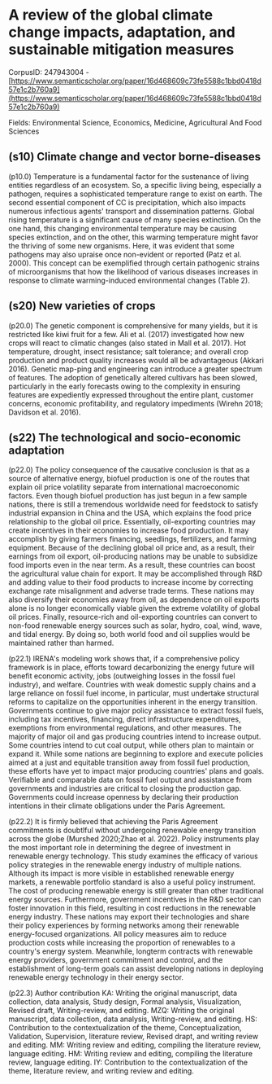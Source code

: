 # A review of the global climate change impacts, adaptation, and sustainable mitigation measures

CorpusID: 247943004 - [https://www.semanticscholar.org/paper/16d468609c73fe5588c1bbd0418d57e1c2b760a9](https://www.semanticscholar.org/paper/16d468609c73fe5588c1bbd0418d57e1c2b760a9)

Fields: Environmental Science, Economics, Medicine, Agricultural And Food Sciences

## (s10) Climate change and vector borne-diseases
(p10.0) Temperature is a fundamental factor for the sustenance of living entities regardless of an ecosystem. So, a specific living being, especially a pathogen, requires a sophisticated temperature range to exist on earth. The second essential component of CC is precipitation, which also impacts numerous infectious agents' transport and dissemination patterns. Global rising temperature is a significant cause of many species extinction. On the one hand, this changing environmental temperature may be causing species extinction, and on the other, this warming temperature might favor the thriving of some new organisms. Here, it was evident that some pathogens may also upraise once non-evident or reported (Patz et al. 2000). This concept can be exemplified through certain pathogenic strains of microorganisms that how the likelihood of various diseases increases in response to climate warming-induced environmental changes (Table 2).
## (s20) New varieties of crops
(p20.0) The genetic component is comprehensive for many yields, but it is restricted like kiwi fruit for a few. Ali et al. (2017) investigated how new crops will react to climatic changes (also stated in Mall et al. 2017). Hot temperature, drought, insect resistance; salt tolerance; and overall crop production and product quality increases would all be advantageous (Akkari 2016). Genetic map-ping and engineering can introduce a greater spectrum of features. The adoption of genetically altered cultivars has been slowed, particularly in the early forecasts owing to the complexity in ensuring features are expediently expressed throughout the entire plant, customer concerns, economic profitability, and regulatory impediments (Wirehn 2018; Davidson et al. 2016).
## (s22) The technological and socio-economic adaptation
(p22.0) The policy consequence of the causative conclusion is that as a source of alternative energy, biofuel production is one of the routes that explain oil price volatility separate from international macroeconomic factors. Even though biofuel production has just begun in a few sample nations, there is still a tremendous worldwide need for feedstock to satisfy industrial expansion in China and the USA, which explains the food price relationship to the global oil price. Essentially, oil-exporting countries may create incentives in their economies to increase food production. It may accomplish by giving farmers financing, seedlings, fertilizers, and farming equipment. Because of the declining global oil price and, as a result, their earnings from oil export, oil-producing nations may be unable to subsidize food imports even in the near term. As a result, these countries can boost the agricultural value chain for export. It may be accomplished through R&D and adding value to their food products to increase income by correcting exchange rate misalignment and adverse trade terms. These nations may also diversify their economies away from oil, as dependence on oil exports alone is no longer economically viable given the extreme volatility of global oil prices. Finally, resource-rich and oil-exporting countries can convert to non-food renewable energy sources such as solar, hydro, coal, wind, wave, and tidal energy. By doing so, both world food and oil supplies would be maintained rather than harmed.

(p22.1) IRENA's modeling work shows that, if a comprehensive policy framework is in place, efforts toward decarbonizing the energy future will benefit economic activity, jobs (outweighing losses in the fossil fuel industry), and welfare. Countries with weak domestic supply chains and a large reliance on fossil fuel income, in particular, must undertake structural reforms to capitalize on the opportunities inherent in the energy transition. Governments continue to give major policy assistance to extract fossil fuels, including tax incentives, financing, direct infrastructure expenditures, exemptions from environmental regulations, and other measures. The majority of major oil and gas producing countries intend to increase output. Some countries intend to cut coal output, while others plan to maintain or expand it. While some nations are beginning to explore and execute policies aimed at a just and equitable transition away from fossil fuel production, these efforts have yet to impact major producing countries' plans and goals. Verifiable and comparable data on fossil fuel output and assistance from governments and industries are critical to closing the production gap. Governments could increase openness by declaring their production intentions in their climate obligations under the Paris Agreement.

(p22.2) It is firmly believed that achieving the Paris Agreement commitments is doubtlful without undergoing renewable energy transition across the globe (Murshed 2020;Zhao et al. 2022). Policy instruments play the most important role in determining the degree of investment in renewable energy technology. This study examines the efficacy of various policy strategies in the renewable energy industry of multiple nations. Although its impact is more visible in established renewable energy markets, a renewable portfolio standard is also a useful policy instrument. The cost of producing renewable energy is still greater than other traditional energy sources. Furthermore, government incentives in the R&D sector can foster innovation in this field, resulting in cost reductions in the renewable energy industry. These nations may export their technologies and share their policy experiences by forming networks among their renewable energy-focused organizations. All policy measures aim to reduce production costs while increasing the proportion of renewables to a country's energy system. Meanwhile, longterm contracts with renewable energy providers, government commitment and control, and the establishment of long-term goals can assist developing nations in deploying renewable energy technology in their energy sector.

(p22.3) Author contribution KA: Writing the original manuscript, data collection, data analysis, Study design, Formal analysis, Visualization, Revised draft, Writing-review, and editing. MZQ: Writing the original manuscript, data collection, data analysis, Writing-review, and editing. HS: Contribution to the contextualization of the theme, Conceptualization, Validation, Supervision, literature review, Revised drapt, and writing review and editing. MM: Writing review and editing, compiling the literature review, language editing. HM: Writing review and editing, compiling the literature review, language editing. IY: Contribution to the contextualization of the theme, literature review, and writing review and editing.
